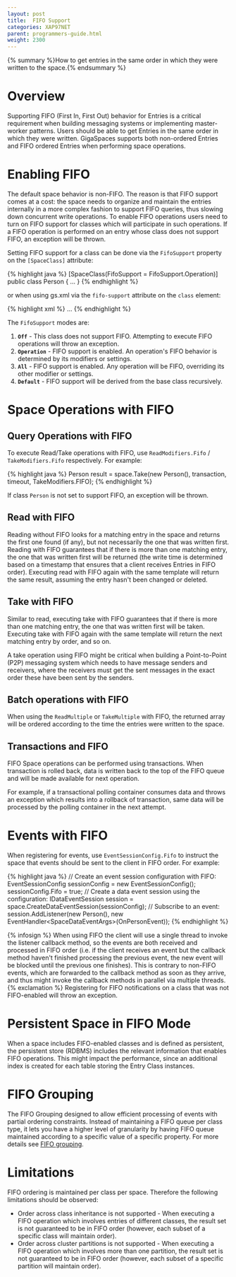 ```yaml
---
layout: post
title:  FIFO Support
categories: XAP97NET
parent: programmers-guide.html
weight: 2300
---
```


{% summary %}How to get entries in the same order in which they were written to the space.{% endsummary %}

# Overview

Supporting FIFO (First In, First Out) behavior for Entries is a critical requirement when building messaging systems or implementing master-worker patterns. Users should be able to get Entries in the same order in which they were written. GigaSpaces supports both non-ordered Entries and FIFO ordered Entries when performing space operations.

# Enabling FIFO

The default space behavior is non-FIFO. The reason is that FIFO support comes at a cost: the space needs to organize and maintain the entries internally in a more complex fashion to support FIFO queries, thus slowing down concurrent write operations. To enable FIFO operations users need to turn on FIFO support for classes which will participate in such operations. If a FIFO operation is performed on an entry whose class does not support FIFO, an exception will be thrown.

Setting FIFO support for a class can be done via the `FifoSupport` property on the `[SpaceClass]` attribute:

{% highlight java %}
[SpaceClass(FifoSupport = FifoSupport.Operation)]
public class Person
{
    ...
}
{% endhighlight %}

or when using gs.xml via the `fifo-support` attribute on the `class` element:

{% highlight xml %}
<gigaspaces-mapping>
    <class name="GigaSpaces.Examples.Person" fifo-support="operation">
        ...
    </class>
</gigaspaces-mapping>
{% endhighlight %}

The `FifoSupport` modes are:

1. **`Off`** - This class does not support FIFO. Attempting to execute FIFO operations will throw an exception.
2. **`Operation`** - FIFO support is enabled. An operation's FIFO behavior is determined by its modifiers or settings.
3. **`All`** - FIFO support is enabled. Any operation will be FIFO, overriding its other modifier or settings.
4. **`Default`** - FIFO support will be derived from the base class recursively.

# Space Operations with FIFO

## Query Operations with FIFO

To execute Read/Take operations with FIFO, use `ReadModifiers.Fifo` / `TakeModifiers.Fifo` respectively. For example:

{% highlight java %}
Person result = space.Take(new Person(), transaction, timeout, TakeModifiers.FIFO);
{% endhighlight %}

If class `Person` is not set to support FIFO, an exception will be thrown.

## Read with FIFO

Reading without FIFO looks for a matching entry in the space and returns the first one found (if any), but not necessarily the one that was written first. Reading with FIFO guarantees that if there is more than one matching entry, the one that was written first will be returned (the write time is determined based on a timestamp that ensures that a client receives Entries in FIFO order). Executing read with FIFO again with the same template will return the same result, assuming the entry hasn't been changed or deleted.

## Take with FIFO

Similar to read, executing take with FIFO guarantees that if there is more than one matching entry, the one that was written first will be taken. Executing take with FIFO again with the same template will return the next matching entry by order, and so on.

A take operation using FIFO might be critical when building a Point-to-Point (P2P) messaging system which needs to have message senders and receivers, where the receivers must get the sent messages in the exact order these have been sent by the senders.

## Batch operations with FIFO

When using the `ReadMultiple` or `TakeMultiple` with FIFO, the returned array will be ordered according to the time the entries were written to the space.

## Transactions and FIFO

FIFO Space operations can be performed using transactions. When transaction is rolled back, data is written back to the top of the FIFO queue and will be made available for next operation.

For example, if a transactional polling container consumes data and throws an exception which results into a rollback of transaction, same data will be processed by the polling container in the next attempt.

# Events with FIFO

When registering for events, use `EventSessionConfig.Fifo` to instruct the space that events should be sent to the client in FIFO order. For example:

{% highlight java %}
// Create an event session configuration with FIFO:
EventSessionConfig sessionConfig = new EventSessionConfig();
sessionConfig.Fifo = true;
// Create a data event session using the configuration:
IDataEventSession session = space.CreateDataEventSession(sessionConfig);
// Subscribe to an event:
session.AddListener(new Person(), new EventHandler<SpaceDataEventArgs<Person>>(OnPersonEvent));
{% endhighlight %}

{% infosign %} When using FIFO the client will use a single thread to invoke the listener callback method, so the events are both received and processed in FIFO order (i.e. if the client receives an event but the callback method haven't finished processing the previous event, the new event will be blocked until the previous one finishes). This is contrary to non-FIFO events, which are forwarded to the callback method as soon as they arrive, and thus might invoke the callback methods in parallel via multiple threads.
{% exclamation %} Registering for FIFO notifications on a class that was not FIFO-enabled will throw an exception.

# Persistent Space in FIFO Mode

When a space includes FIFO-enabled classes and is defined as persistent, the persistent store (RDBMS) includes the relevant information that enables FIFO operations. This might impact the performance, since an additional index is created for each table storing the Entry Class instances.

# FIFO Grouping

The FIFO Grouping designed to allow efficient processing of events with partial ordering constraints.
Instead of maintaining a FIFO queue per class type, it lets you have a higher level of granularity by having FIFO queue maintained according to a specific value of a specific property.
For more details see [FIFO grouping](./fifo-grouping.html).

# Limitations

FIFO ordering is maintained per class per space. Therefore the following limitations should be observed:

- Order across class inheritance is not supported - When executing a FIFO operation which involves entries of different classes, the result set is not guaranteed to be in FIFO order (however, each subset of a specific class will maintain order).
- Order across cluster partitions is not supported - When executing a FIFO operation which involves more than one partition, the result set is not guaranteed to be in FIFO order (however, each subset of a specific partition will maintain order).
